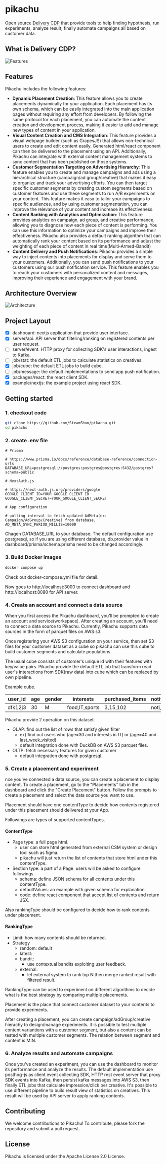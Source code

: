 # pikachu

Open source [Delivery CDP](https://www.cdpinstitute.org/learning-center/what-is-a-cdp/) that provide tools to help finding hypothesis, run experiments, analyze result, finally automate campaigns all based on customer data.

## What is Delivery CDP?

![Features](images/features.png)

## Features

Pikachu includes the following features:

- **Dynamic Placement Creation**: This feature allows you to create placements dynamically for your application. Each placement has its own schema, which can be easily integrated into the main application pages without requiring any effort from developers. By following the same protocol for each placement, you can automate the content creation and development process, making it easier to add and manage new types of content in your application.
- **Visual Content Creation and CMS Integration**: This feature provides a visual webpage builder (such as GrapesJS) that allows non-technical users to create and edit content easily. Generated html/react component can then be delivered to the placement using an API. Additionally, Pikachu can integrate with external content management systems to sync content that has been published on those systems.
- **Customer Segmentation Targeting on Advertising Hierarchy**: This feature enables you to create and manage campaigns and ads using a hierarchical structure (campaign/ad group/creative) that makes it easy to organize and track your advertising efforts. You can then target specific customer segments by creating custom segments based on customer features and use these segments to run A/B experiments on your content. This feature makes it easy to tailor your campaigns to specific audiences, and by using customer segmentation, you can improve the relevance of your content and increase its effectiveness.
- **Content Ranking with Analytics and Optimization**: This feature provides analytics on campaign, ad group, and creative performance, allowing you to diagnose how each piece of content is performing. You can use this information to optimize your campaigns and improve their effectiveness. Pikachu also provides a default ranking algorithm that can automatically rank your content based on its performance and adjust the weighting of each piece of content in real time(Multi-Armed-Bandit)
- **Content Delivery and Push Notifications**: Pikachu provides a simple way to inject contents into placements for display and serve them to your customers. Additionally, you can send push notifications to your customers using our push notification service. This feature enables you to reach your customers with personalized content and messages, improving their experience and engagement with your brand.

## Architecture Overview

![Architecture](images/architecture.png)

## Project Layout

- [x] dashboard: nextjs application that provide user interface.
- [x] server/api: API server that filtering/ranking on registered contents per user request.
- [ ] server/event: HTTP proxy for collecting SDK's user interactions, ingest to Kafka.
- [ ] job/stat: the default ETL jobs to calculate statistics on creatives.
- [x] job/cube: the default ETL jobs to build cube.
- [ ] job/message: the default implementations to send app push notification.
- [x] packages/react: the react client SDK.
- [x] example/nextjs: the example project using react SDK.

## Getting started

### 1. checkout code

```bash
git clone https://github.com/SteamShon/pikachu.git
cd pikachu
```

### 2. create .env file

```
# Prisma

# https://www.prisma.io/docs/reference/database-reference/connection-urls
DATABASE_URL=postgresql://postgres:postgres@postgres:5432/postgres?schema=public

# NextAuth.js

# https://next-auth.js.org/providers/google
GOOGLE_CLIENT_ID=YOUR_GOOGLE_CLIENT_ID
GOOGLE_CLIENT_SECRET=YOUR_GOOGLE_CLIENT_SECRET

# App configuration

# polling interval to fetch updated AdMeta(ex: Campaign/AdGroup/Creative) from database.
AD_META_SYNC_PERIOD_MILLIS=10000
```

Chagen DATABASE_URL to your database. The default configuration use postgresql, so if you are using different database, db.provider value in dashboard/prisma/schema.prisma need to be changed accordingly.

### 3. Build Docker Images

```bash
docker compose up
```

Check out docker-compose.yml file for detail.

Now goes to http://localhost:3000 to connect dashboard and http://localhost:8080 for API server.

### 4. Create an account and connect a data source

When you first access the Pikachu dashboard, you'll be prompted to create an account and service(workspace). After creating an account, you'll need to connect a data source to Pikachu. Currently, Pikachu supports data sources in the form of parquet files on AWS s3.

Once registering your AWS S3 configuration on your service, then set S3 files for your customer dataset as a cube so pikachu can use this cube to build customer segments and calculate populations.

The usual cube consists of customer's unique id with their features with key/value pairs. Pikachu provide the default ETL job that transform read user's interactions from SDK(raw data) into cube which can be replaced by own pipeline.

Example cube.

| user_id | age | gender | interests      | purchased_items | notification_settings | last_week_visited | ... |
| ------- | --- | ------ | -------------- | --------------- | --------------------- | ----------------- | --- |
| dfk12j3 | 30  | M      | food,IT,sports | 3,15,102        | noti_1,noti_3         | true              |     |

Pikachu provide 2 operation on this dataset.

- OLAP: find out the list of rows that satisfy given filter
  - ex) find out users who (age=30 and interests in IT) or (age=40 and last_week_visited)
  - default integration done with DuckDB on AWS S3 parquet files.
- OLTP: fetch necessary features for given customer
  - default integration done with postgresql.

### 5. Create a placement and experiment

nce you've connected a data source, you can create a placement to display content. To create a placement, go to the "Placements" tab in the dashboard and click the "Create Placement" button. Follow the prompts to create a placement and select the data source you want to use.

Placement should have one contentType to decide how contents registered under this placement should delivered at your App.

Followings are types of supported contentTypes.

#### ContentType

- Page type: a full page html.
  - user can store html generated from external CSM system or design tool such as figma.
  - pikachu will just return the list of contents that store html under this contentType.
- Section type: a part of a Page. users will be asked to configure followings.
  - schema: define JSON schema for all contents under this contentType.
  - defaultValues: an example with given schema for explanation.
  - code: define react component that accept list of contents and return JSX.

Also rankingType should be configured to decide how to rank contents under placement.

#### RankingType

- Limit: how many contents should be returned.
- Strategy
  - random: default
  - latest:
  - bandit:
    - use contextual bandits exploiting user feedback.
  - external:
    - let external system to rank top N then merge ranked result with filtered result.

RankingType can be used to experiment on different algorithms to decide what is the best strategy by comparing multiple placements.

Placement is the place that connect customer dataset to your contents to provide experiments.

After creating a placement, you can create campaign/adGroup/creative hierachy to design/manage experiments. It is possible to test multiple content variantions with a customer segment, but also a content can be tested with multiple customer segments. The relation between segment and content is M:N.

### 6. Analyze results and automate campaigns

Once you've created an experiment, you can use the dashboard to monitor its performance and analyze the results. The default implementation use posthog-js as client event collecting SDK, HTTP rest event server that proxy SDK events into Kafka, then persist kafka messages into AWS S3, then finally ETL jobs that calculate impression/click per creative. It's possible to use different pipeline to build result view of statistics on creatives. This result will be used by API server to apply ranking contents.

## Contributing

We welcome contributions to Pikachu! To contribute, please fork the repository and submit a pull request.

## License

Pikachu is licensed under the Apache License 2.0 License.
